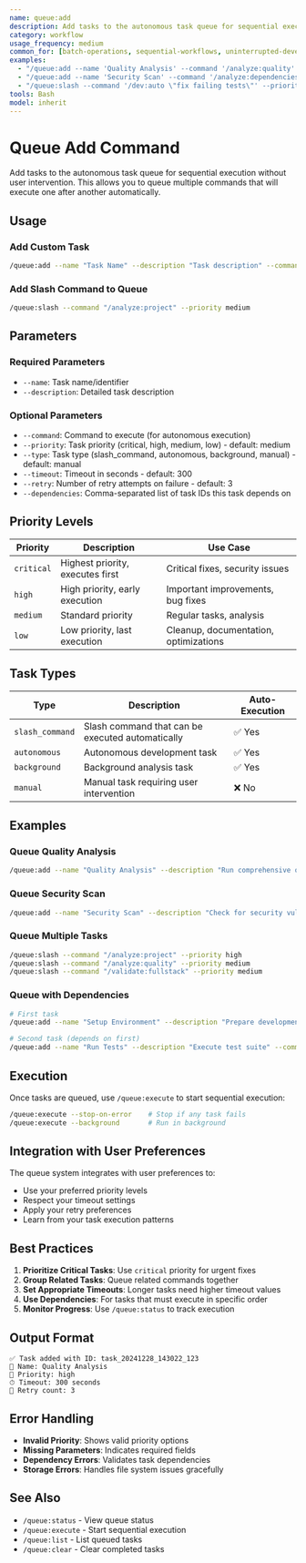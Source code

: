 ```yaml
---
name: queue:add
description: Add tasks to the autonomous task queue for sequential execution
category: workflow
usage_frequency: medium
common_for: [batch-operations, sequential-workflows, uninterrupted-development]
examples:
  - "/queue:add --name 'Quality Analysis' --command '/analyze:quality' --priority high"
  - "/queue:add --name 'Security Scan' --command '/analyze:dependencies' --priority medium"
  - "/queue:slash --command '/dev:auto \"fix failing tests\"' --priority critical"
tools: Bash
model: inherit
---
```


# Queue Add Command

Add tasks to the autonomous task queue for sequential execution without user intervention. This allows you to queue multiple commands that will execute one after another automatically.

## Usage

### Add Custom Task
```bash
/queue:add --name "Task Name" --description "Task description" --command "command to execute" --priority high
```

### Add Slash Command to Queue
```bash
/queue:slash --command "/analyze:project" --priority medium
```

## Parameters

### Required Parameters
- `--name`: Task name/identifier
- `--description`: Detailed task description

### Optional Parameters
- `--command`: Command to execute (for autonomous execution)
- `--priority`: Task priority (critical, high, medium, low) - default: medium
- `--type`: Task type (slash_command, autonomous, background, manual) - default: manual
- `--timeout`: Timeout in seconds - default: 300
- `--retry`: Number of retry attempts on failure - default: 3
- `--dependencies`: Comma-separated list of task IDs this task depends on

## Priority Levels

| Priority | Description | Use Case |
|----------|-------------|----------|
| `critical` | Highest priority, executes first | Critical fixes, security issues |
| `high` | High priority, early execution | Important improvements, bug fixes |
| `medium` | Standard priority | Regular tasks, analysis |
| `low` | Low priority, last execution | Cleanup, documentation, optimizations |

## Task Types

| Type | Description | Auto-Execution |
|------|-------------|----------------|
| `slash_command` | Slash command that can be executed automatically | ✅ Yes |
| `autonomous` | Autonomous development task | ✅ Yes |
| `background` | Background analysis task | ✅ Yes |
| `manual` | Manual task requiring user intervention | ❌ No |

## Examples

### Queue Quality Analysis
```bash
/queue:add --name "Quality Analysis" --description "Run comprehensive quality analysis" --command "/analyze:quality" --priority high
```

### Queue Security Scan
```bash
/queue:add --name "Security Scan" --description "Check for security vulnerabilities" --command "/analyze:dependencies" --priority high
```

### Queue Multiple Tasks
```bash
/queue:slash --command "/analyze:project" --priority high
/queue:slash --command "/analyze:quality" --priority medium
/queue:slash --command "/validate:fullstack" --priority medium
```

### Queue with Dependencies
```bash
# First task
/queue:add --name "Setup Environment" --description "Prepare development environment" --priority critical

# Second task (depends on first)
/queue:add --name "Run Tests" --description "Execute test suite" --command "/dev:auto \"run tests\"" --dependencies "task_20241228_143022_123"
```

## Execution

Once tasks are queued, use `/queue:execute` to start sequential execution:
```bash
/queue:execute --stop-on-error    # Stop if any task fails
/queue:execute --background       # Run in background
```

## Integration with User Preferences

The queue system integrates with user preferences to:
- Use your preferred priority levels
- Respect your timeout settings
- Apply your retry preferences
- Learn from your task execution patterns

## Best Practices

1. **Prioritize Critical Tasks**: Use `critical` priority for urgent fixes
2. **Group Related Tasks**: Queue related commands together
3. **Set Appropriate Timeouts**: Longer tasks need higher timeout values
4. **Use Dependencies**: For tasks that must execute in specific order
5. **Monitor Progress**: Use `/queue:status` to track execution

## Output Format

```
✅ Task added with ID: task_20241228_143022_123
📝 Name: Quality Analysis
🎯 Priority: high
⏱ Timeout: 300 seconds
🔄 Retry count: 3
```

## Error Handling

- **Invalid Priority**: Shows valid priority options
- **Missing Parameters**: Indicates required fields
- **Dependency Errors**: Validates task dependencies
- **Storage Errors**: Handles file system issues gracefully

## See Also

- `/queue:status` - View queue status
- `/queue:execute` - Start sequential execution
- `/queue:list` - List queued tasks
- `/queue:clear` - Clear completed tasks